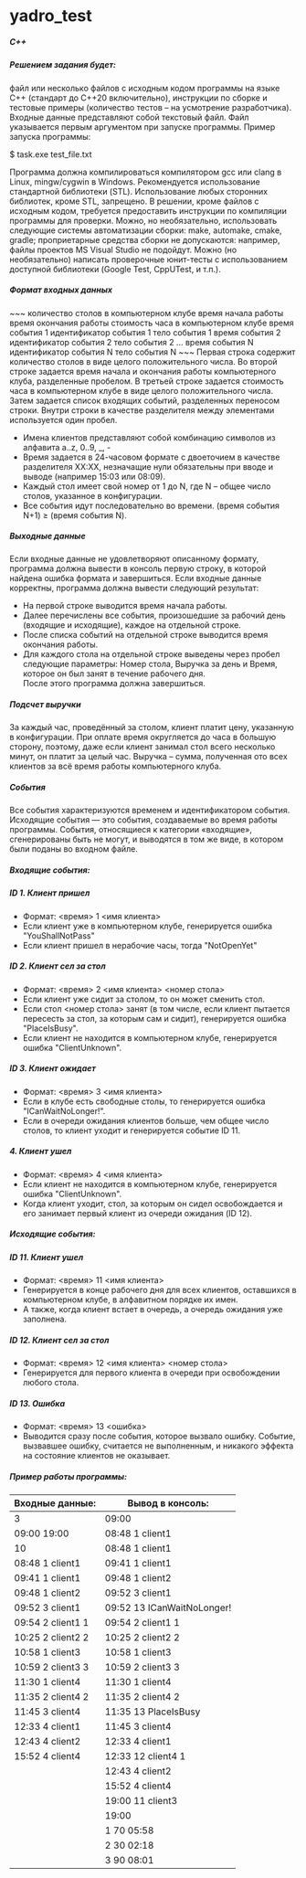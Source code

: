 # yadro_test
<h5>C++</h5>
<h5>Решением задания будет: </h5>
файл или несколько файлов с исходным кодом программы
на языке C++ (стандарт до C++20 включительно), инструкции по сборке и тестовые
примеры (количество тестов – на усмотрение разработчика).
Входные данные представляют собой текстовый файл. Файл указывается первым
аргументом при запуске программы. Пример запуска программы:

$ task.exe test_file.txt

Программа должна компилироваться компилятором gcc или clang в Linux,
mingw/cygwin в Windows. Рекомендуется использование стандартной библиотеки
(STL). Использование любых сторонних библиотек, кроме STL, запрещено. В
решении, кроме файлов с исходным кодом, требуется предоставить инструкции по
компиляции программы для проверки. Можно, но необязательно, использовать
следующие системы автоматизации сборки: make, automake, cmake, gradle;
проприетарные средства сборки не допускаются: например, файлы проектов MS
Visual Studio не подойдут.
Можно (но необязательно) написать проверочные юнит-тесты с использованием
доступной библиотеки (Google Test, CppUTest, и т.п.).
<h5>Формат входных данных</h5>
~~~
количество столов в компьютерном клубе
время начала работы время окончания работы
стоимость часа в компьютерном клубе
время события 1 идентификатор события 1 тело события 1
время события 2 идентификатор события 2 тело события 2
...
время события N идентификатор события N тело события N
~~~
Первая строка содержит количество столов в виде целого положительного числа.
Во второй строке задается время начала и окончания работы компьютерного клуба,
разделенные пробелом.
В третьей строке задается стоимость часа в компьютерном клубе в виде целого
положительного числа.
Затем задается список входящих событий, разделенных переносом строки. Внутри
строки в качестве разделителя между элементами используется один пробел.
<ul>
<li>Имена клиентов представляют собой комбинацию символов из алфавита a..z, 0..9, _, -</li>
<li>Время задается в 24-часовом формате с двоеточием в качестве разделителя
XX:XX, незначащие нули обязательны при вводе и выводе (например 15:03 или
08:09). </li>
<li>Каждый стол имеет свой номер от 1 до N, где N – общее число столов, указанное в
конфигурации.</li>
<li>Все события идут последовательно во времени. (время события N+1) ≥ (время
события N).</li>
</ul>
<h5>Выходные данные</h5>
Если входные данные не удовлетворяют описанному формату, программа должна
вывести в консоль первую строку, в которой найдена ошибка формата и
завершиться.
Если входные данные корректны, программа должна вывести следующий результат:
<ul>
<li>На первой строке выводится время начала работы.</li>
<li>Далее перечислены все события, произошедшие за рабочий день (входящие и
исходящие), каждое на отдельной строке. </li>
<li>После списка событий на отдельной строке выводится время окончания
работы. </li>
<li>Для каждого стола на отдельной строке выведены через пробел следующие
параметры: Номер стола, Выручка за день и Время, которое он был занят в
течение рабочего дня. </li>
После этого программа должна завершиться.
</ul> 
<h5>Подсчет выручки</h5>
За каждый час, проведённый за столом, клиент платит цену, указанную в
конфигурации. При оплате время округляется до часа в большую сторону, поэтому,
даже если клиент занимал стол всего несколько минут, он платит за целый час.
Выручка – сумма, полученная ото всех клиентов за всё время работы компьютерного
клуба.
<h5>События</h5>
Все события характеризуются временем и идентификатором события. Исходящие
события — это события, создаваемые во время работы программы. События,
относящиеся к категории «входящие», сгенерированы быть не могут, и выводятся в
том же виде, в котором были поданы во входном файле.
<h5>Входящие события:</h5>
<h5>ID 1. Клиент пришел</h5>
<ul>
<li>Формат: &lt;время&gt; 1 &lt;имя клиента&gt;</li>
<li>Если клиент уже в компьютерном клубе, генерируется ошибка &quot;YouShallNotPass&quot; </li>
<li>Если клиент пришел в нерабочие часы, тогда &quot;NotOpenYet&quot; </li>
</ul>
<h5>ID 2. Клиент сел за стол</h5>
<ul>
<li>Формат: &lt;время&gt; 2 &lt;имя клиента&gt; &lt;номер стола&gt;
<li>Если клиент уже сидит за столом, то он может сменить стол.</li>
<li>Если стол &lt;номер стола&gt; занят (в том числе, если клиент пытается пересесть за
стол, за которым сам и сидит), генерируется ошибка &quot;PlaceIsBusy&quot;.</li>
<li>Если клиент не находится в компьютерном клубе, генерируется ошибка
&quot;ClientUnknown&quot;.</li>
</ul>   
<h5>ID 3. Клиент ожидает</h5>
<ul>   
<li>Формат: &lt;время&gt; 3 &lt;имя клиента&gt;</li>
<li>Если в клубе есть свободные столы, то генерируется ошибка &quot;ICanWaitNoLonger!&quot;.</li>
<li>Если в очереди ожидания клиентов больше, чем общее число столов, то клиент
уходит и генерируется событие ID 11.</li>
</ul>   
<h5>4. Клиент ушел</h5>
<ul>
<li>Формат: &lt;время&gt; 4 &lt;имя клиента&gt;</li>
<li>Если клиент не находится в компьютерном клубе, генерируется ошибка
&quot;ClientUnknown&quot;.</li>
<li>Когда клиент уходит, стол, за которым он сидел освобождается и его занимает
первый клиент из очереди ожидания (ID 12).</li>
</ul>
<h5>Исходящие события:</h5>
<h5>ID 11. Клиент ушел</h5>
<ul>
<li>Формат: &lt;время&gt; 11 &lt;имя клиента&gt;</li>
<li>Генерируется в конце рабочего дня для всех клиентов, оставшихся в компьютерном
клубе, в алфавитном порядке их имен. </li>
<li>А также, когда клиент встает в очередь, а очередь ожидания уже заполнена.</li>
</ul>
<h5>ID 12. Клиент сел за стол</h5>
<ul>
<li>Формат: &lt;время&gt; 12 &lt;имя клиента&gt; &lt;номер стола&gt;</li>
<li>Генерируется для первого клиента в очереди при освобождении любого стола.</li>
</ul>
<h5>ID 13. Ошибка</h5>
<ul>
<li>Формат: &lt;время&gt; 13 &lt;ошибка&gt;</li>
<li>Выводится сразу после события, которое вызвало ошибку. Событие, вызвавшее
ошибку, считается не выполненным, и никакого эффекта на состояние клиентов не
оказывает.</li>
</ul>
<h5>Пример работы программы:</h5>

| Входные данные:   | Вывод в консоль:          |
|-------------------|---------------------------|
| 3                 | 09:00                     |
| 09:00 19:00       | 08:48 1 client1           |
| 10                | 08:48 1 client1           |
| 08:48 1 client1   | 09:41 1 client1           |
| 09:41 1 client1   | 09:48 1 client2           |
| 09:48 1 client2   | 09:52 3 client1           |
| 09:52 3 client1   | 09:52 13 ICanWaitNoLonger! |
| 09:54 2 client1 1 | 09:54 2 client1 1         |
| 10:25 2 client2 2 | 10:25 2 client2 2         |
| 10:58 1 client3   | 10:58 1 client3           |
| 10:59 2 client3 3 | 10:59 2 client3 3         |
| 11:30 1 client4   | 11:30 1 client4           |
| 11:35 2 client4 2 | 11:35 2 client4 2         |
| 11:45 3 client4   | 11:35 13 PlaceIsBusy      |
| 12:33 4 client1   | 11:45 3 client4           |
| 12:43 4 client2   | 12:33 4 client1           |
| 15:52 4 client4   | 12:33 12 client4 1        |
|                   | 12:43 4 client2           |
|                   | 15:52 4 client4           |
|                   | 19:00 11 client3          |
|                   | 19:00                     |
|                   | 1 70 05:58                |
|                   | 2 30 02:18                |
|                   | 3 90 08:01                |
